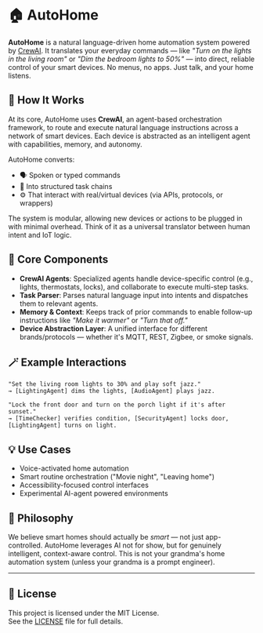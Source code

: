 # 🏠 AutoHome

**AutoHome** is a natural language-driven home automation system powered by [CrewAI](https://crewai.com). It translates your everyday commands — like _"Turn on the lights in the living room"_ or _"Dim the bedroom lights to 50%"_ — into direct, reliable control of your smart devices. No menus, no apps. Just talk, and your home listens.

## 🧠 How It Works

At its core, AutoHome uses **CrewAI**, an agent-based orchestration framework, to route and execute natural language instructions across a network of smart devices. Each device is abstracted as an intelligent agent with capabilities, memory, and autonomy.

AutoHome converts:
- 🗣️ Spoken or typed commands  
- 🔀 Into structured task chains  
- ⚙️ That interact with real/virtual devices (via APIs, protocols, or wrappers)

The system is modular, allowing new devices or actions to be plugged in with minimal overhead. Think of it as a universal translator between human intent and IoT logic.

## 🧩 Core Components

- **CrewAI Agents**: Specialized agents handle device-specific control (e.g., lights, thermostats, locks), and collaborate to execute multi-step tasks.
- **Task Parser**: Parses natural language input into intents and dispatches them to relevant agents.
- **Memory & Context**: Keeps track of prior commands to enable follow-up instructions like _"Make it warmer"_ or _"Turn that off."_
- **Device Abstraction Layer**: A unified interface for different brands/protocols — whether it's MQTT, REST, Zigbee, or smoke signals.

## 🪄 Example Interactions

```text
"Set the living room lights to 30% and play soft jazz."
→ [LightingAgent] dims the lights, [AudioAgent] plays jazz.

"Lock the front door and turn on the porch light if it's after sunset."
→ [TimeChecker] verifies condition, [SecurityAgent] locks door, [LightingAgent] turns on light.
```

## 💡 Use Cases

- Voice-activated home automation
- Smart routine orchestration ("Movie night", "Leaving home")
- Accessibility-focused control interfaces
- Experimental AI-agent powered environments

## 🚀 Philosophy

We believe smart homes should actually be _smart_ — not just app-controlled. AutoHome leverages AI not for show, but for genuinely intelligent, context-aware control. This is not your grandma's home automation system (unless your grandma is a prompt engineer).

---

## 📝 License

This project is licensed under the MIT License.  
See the [LICENSE](./LICENSE) file for full details.